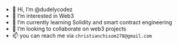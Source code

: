 - 👋 Hi, I’m @dudelycodez
- 👀 I’m interested in Web3
- 🌱 I’m currently learning Solidity and smart contract engineering
- 💞️ I’m looking to collaborate on web3 projects
- 📫 you can reach me via `christianchisom278@gmail.com`

<!---
dudelycodez/dudelycodez is a ✨ special ✨ repository because its `README.md` (this file) appears on your GitHub profile.
You can click the Preview link to take a look at your changes.
--->
